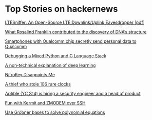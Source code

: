# Top Stories on hackernews <br />
[LTESniffer: An Open-Source LTE Downlink/Uplink Eavesdropper [pdf]](https://syssec.kaist.ac.kr/pub/2023/wisec2023_tuan.pdf)

[What Rosalind Franklin contributed to the discovery of DNA’s structure](https://www.nature.com/articles/d41586-023-01313-5)

[Smartphones with Qualcomm chip secretly send personal data to Qualcomm](https://www.nitrokey.com/news/2023/smartphones-popular-qualcomm-chip-secretly-share-private-information-us-chip-maker)

[Debugging a Mixed Python and C Language Stack](https://developer.nvidia.com/blog/debugging-mixed-python-and-c-language-stack/)

[A non-technical explanation of deep learning](https://www.parand.com/a-completely-non-technical-explanation-of-ai.html)

[NitroKey Disappoints Me](https://blog.brixit.nl/nitrokey-dissapoints-me/)

[A thief who stole 106 rare clocks](https://www.smithsonianmag.com/history/the-time-thief-who-stole-106-rare-clocks-in-a-daring-heist-180981979/)

[Aptible (YC S14) is hiring a security engineer and a head of product]()

[Fun with Kermit and ZMODEM over SSH](https://www.cambus.net/fun-with-kermit-and-zmodem-over-ssh/)

[Use Gröbner bases to solve polynomial equations](https://jingnanshi.com/blog/groebner_basis.html)
